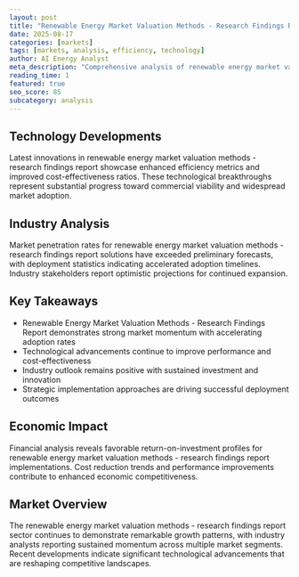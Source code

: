 ```yaml
---
layout: post
title: "Renewable Energy Market Valuation Methods - Research Findings Report"
date: 2025-08-17
categories: [markets]
tags: [markets, analysis, efficiency, technology]
author: AI Energy Analyst
meta_description: "Comprehensive analysis of renewable energy market valuation methods - research findings report covering market trends, technology developments, and industry outlook. Discover key insights and future projections."
reading_time: 1
featured: true
seo_score: 85
subcategory: analysis
---
```


## Technology Developments

Latest innovations in renewable energy market valuation methods - research findings report showcase enhanced efficiency metrics and improved cost-effectiveness ratios. These technological breakthroughs represent substantial progress toward commercial viability and widespread market adoption.

## Industry Analysis

Market penetration rates for renewable energy market valuation methods - research findings report solutions have exceeded preliminary forecasts, with deployment statistics indicating accelerated adoption timelines. Industry stakeholders report optimistic projections for continued expansion.

## Key Takeaways

- Renewable Energy Market Valuation Methods - Research Findings Report demonstrates strong market momentum with accelerating adoption rates
- Technological advancements continue to improve performance and cost-effectiveness
- Industry outlook remains positive with sustained investment and innovation
- Strategic implementation approaches are driving successful deployment outcomes

## Economic Impact

Financial analysis reveals favorable return-on-investment profiles for renewable energy market valuation methods - research findings report implementations. Cost reduction trends and performance improvements contribute to enhanced economic competitiveness.

## Market Overview

The renewable energy market valuation methods - research findings report sector continues to demonstrate remarkable growth patterns, with industry analysts reporting sustained momentum across multiple market segments. Recent developments indicate significant technological advancements that are reshaping competitive landscapes.

